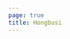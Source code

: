 ```yaml
---
page: true
title: Hongbusi
---
```


<script setup>
import Home from '/@theme/components/Home.vue'
</script>

<Home />
